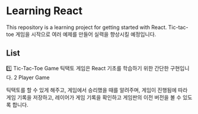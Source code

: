# Learning React

This repository is a learning project for getting started with React.
Tic-tac-toe 게임을 시작으로 여러 예제를 만들어 실력을 향상시킬 예정입니다.

## List

1️⃣ Tic-Tac-Toe Game
틱택토 게임은 React 기초를 학습하기 위한 간단한 구현입니다. 2 Player Game

틱택토를 할 수 있게 해주고, 게임에서 승리했을 때를 알려주며, 게임이 진행됨에 따라 게임 기록을 저장하고, 레이어가 게임 기록을 확인하고 게임판의 이전 버전을 볼 수 있도록 합니다.
